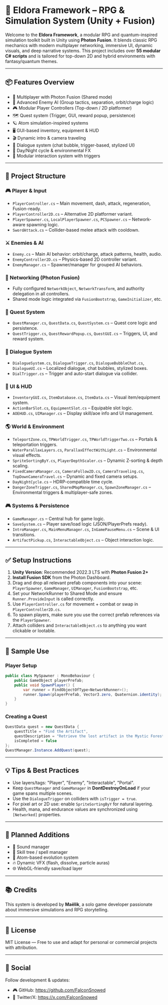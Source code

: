 # 🌌 Eldora Framework – RPG & Simulation System (Unity + Fusion)

Welcome to the **Eldora Framework**, a modular RPG and quantum-inspired simulation toolkit built in Unity using **Photon Fusion**. It blends classic RPG mechanics with modern multiplayer networking, immersive UI, dynamic visuals, and deep narrative systems. This project includes over **55 modular C# scripts** and is tailored for top-down 2D and hybrid environments with fantasy/quantum themes.

---

## 📦 Features Overview

* 🔁 Multiplayer with Photon Fusion (Shared mode)
* 🧠 Advanced Enemy AI (Group tactics, separation, orbit/charge logic)
* 🎮 Modular Player Controllers (Top-down / 2D platformer)
* 🗺️ Quest system (Trigger, GUI, reward popup, persistence)
* 🪐 Atom simulation-inspired systems
* 🖥️ GUI-based inventory, equipment & HUD
* 🎬 Dynamic intro & camera traveling
* 💬 Dialogue system (chat bubble, trigger-based, stylized UI)
* 🌙 Day/Night cycle & environmental FX
* 🧩 Modular interaction system with triggers

---

## 📁 Project Structure

### 🎮 Player & Input

* `PlayerController.cs` – Main movement, dash, attack, regeneration, Fusion-ready.
* `PlayerController2D.cs` – Alternative 2D platformer variant.
* `PlayerSpawner.cs`, `LocalPlayerSpawner.cs`, `PCSpawner.cs` – Network-aware spawning logic.
* `SwordAttack.cs` – Collider-based melee attack with cooldown.

### ⚔️ Enemies & AI

* `Enemy.cs` – Main AI behavior: orbit/charge, attack patterns, health, audio.
* `EnemyController2D.cs` – Physics-based 2D controller variant.
* `EnemyManager.cs` – Spawner/manager for grouped AI behaviors.

### 📡 Networking (Photon Fusion)

* Fully configured `NetworkObject`, `NetworkTransform`, and authority delegation in all controllers.
* Shared mode logic integrated via `FusionBootstrap`, `GameInitializer`, etc.

### 📜 Quest System

* `QuestManager.cs`, `QuestData.cs`, `QuestSystem.cs` – Quest core logic and persistence.
* `QuestTrigger.cs`, `QuestRewardPopup.cs`, `QuestGUI.cs` – Triggers, UI, and reward system.

### 🧙 Dialogue System

* `DialogueSystem.cs`, `DialogueTrigger.cs`, `DialogueBubbleChat.cs`, `DialogueUI.cs` – Localized dialogue, chat bubbles, stylized boxes.
* `DialTrigger.cs` – Trigger and auto-start dialogue via collider.

### 🎨 UI & HUD

* `InventoryGUI.cs`, `ItemDatabase.cs`, `ItemData.cs` – Visual item/equipment system.
* `ActionBarSlot.cs`, `EquipmentSlot.cs` – Equipable slot logic.
* `AOEHUD.cs`, `UIManager.cs` – Display skill/aoe info and UI management.

### 🌎 World & Environment

* `TeleportZone.cs`, `TPWorldTrigger.cs`, `TPWorldTriggerTwo.cs` – Portals & teleportation triggers.
* `WaterParallaxLayers.cs`, `ParallaxEffectWithLight.cs` – Environmental visual effects.
* `SpriteSortingByY.cs`, `PlayerDepthScaler.cs` – Dynamic Z-sorting & depth scaling.
* `FixedCameraManager.cs`, `CameraFollow2D.cs`, `CameraTraveling.cs`, `TopDownCameraTravel.cs` – Dynamic and fixed camera setups.
* `DayNightCycle.cs` – HDRP-compatible time cycle.
* `DangerZoneTrigger.cs`, `SharedMapManager.cs`, `SpawnZoneManager.cs` – Environmental triggers & multiplayer-safe zones.

### 🎮 Systems & Persistence

* `GameManager.cs` – Central hub for game logic.
* `SaveSystem.cs` – Player save/load logic (JSON/PlayerPrefs ready).
* `IntroManager.cs`, `MainMenuManager.cs`, `InGamePauseMenu.cs` – Scene & UI transitions.
* `ArtifactPickup.cs`, `InteractableObject.cs` – Object interaction logic.

---

## ✅ Setup Instructions

1. **Unity Version**: Recommended 2022.3 LTS with **Photon Fusion 2+**
2. **Install Fusion SDK** from the Photon Dashboard.
3. Drag and drop all relevant prefab components into your scene: `PlayerSpawner`, `GameManager`, `UIManager`, `FusionBootstrap`, etc.
4. Set your NetworkRunner to Shared Mode and ensure `Runner.ProvideInput` is called correctly.
5. Use `PlayerController.cs` for movement + combat or swap in `PlayerController2D.cs`.
6. To spawn players, make sure you use the correct prefab references via the `PlayerSpawner`.
7. Attach colliders and `InteractableObject.cs` to anything you want clickable or lootable.

---

## 🧪 Sample Use

### Player Setup

```csharp
public class MySpawner : MonoBehaviour {
    public GameObject playerPrefab;
    public void SpawnPlayer() {
        var runner = FindObjectOfType<NetworkRunner>();
        runner.Spawn(playerPrefab, Vector3.zero, Quaternion.identity);
    }
}
```

### Creating a Quest

```csharp
QuestData quest = new QuestData {
    questTitle = "Find the Artifact",
    questDescription = "Retrieve the lost artifact in the Mystic Forest.",
    isCompleted = false
};
QuestManager.Instance.AddQuest(quest);
```

---

## 💡 Tips & Best Practices

* Use layers/tags: "Player", "Enemy", "Interactable", "Portal".
* Keep `QuestManager` and `GameManager` in **DontDestroyOnLoad** if your game spans multiple scenes.
* Use the `DialogueTrigger` on colliders with `isTrigger = true`.
* For pixel art or 2D use: enable `SpriteSortingByY` for natural layering.
* Health, mana, and endurance values are synchronized using `[Networked]` properties.

---

## 🔧 Planned Additions

* 🎵 Sound manager
* 🧠 Skill tree / spell manager
* 🧬 Atom-based evolution system
* 🔥 Dynamic VFX (flash, dissolve, particle auras)
* 🌐 WebGL-friendly save/load layer

---

## 📚 Credits

This system is developed by **Maëlik**, a solo game developer passionate about immersive simulations and RPG storytelling.

---

## 📄 License

MIT License — Free to use and adapt for personal or commercial projects with attribution.

---

## 🚀 Social

Follow development & updates:

* 🎮 GitHub: https://github.com/FalconSnowed
* 🧠 Twitter/X: https://x.com/FalconSnowed
